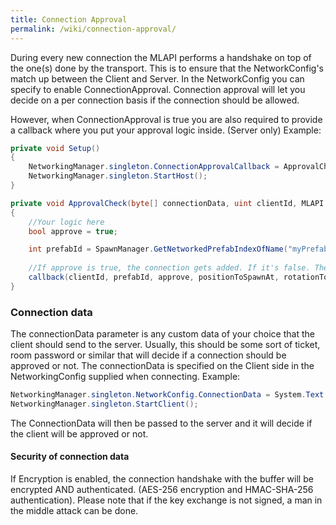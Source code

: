 ```yaml
---
title: Connection Approval
permalink: /wiki/connection-approval/
---
```


During every new connection the MLAPI performs a handshake on top of the one(s) done by the transport. This is to ensure that the NetworkConfig's match up between the Client and Server. In the NetworkConfig you can specify to enable ConnectionApproval. Connection approval will let you decide on a per connection basis if the connection should be allowed.

However, when ConnectionApproval is true you are also required to provide a callback where you put your approval logic inside. (Server only) Example:
```csharp
private void Setup() 
{
    NetworkingManager.singleton.ConnectionApprovalCallback = ApprovalCheck;
    NetworkingManager.singleton.StartHost();
}

private void ApprovalCheck(byte[] connectionData, uint clientId, MLAPI.NetworkingManager.ConnectionApprovedDelegate callback)
{
    //Your logic here
    bool approve = true;

    int prefabId = SpawnManager.GetNetworkedPrefabIndexOfName("myPrefabName"); // The prefab index. Use -1 to use the default player prefab.
    
    //If approve is true, the connection gets added. If it's false. The client gets disconnected
    callback(clientId, prefabId, approve, positionToSpawnAt, rotationToSpawnWith);
}
```
### Connection data
The connectionData parameter is any custom data of your choice that the client should send to the server. Usually, this should be some sort of ticket, room password or similar that will decide if a connection should be approved or not. The connectionData is specified on the Client side in the NetworkingConfig supplied when connecting. Example:
```csharp
NetworkingManager.singleton.NetworkConfig.ConnectionData = System.Text.Encoding.ASCII.GetBytes("room password");
NetworkingManager.singleton.StartClient();
```
The ConnectionData will then be passed to the server and it will decide if the client will be approved or not.

#### Security of connection data
If Encryption is enabled, the connection handshake with the buffer will be encrypted AND authenticated. (AES-256 encryption and HMAC-SHA-256 authentication). Please note that if the key exchange is not signed, a man in the middle attack can be done.